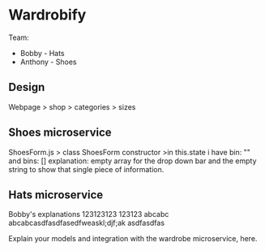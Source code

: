 # Wardrobify

Team:

* Bobby - Hats
* Anthony - Shoes

## Design
Webpage > shop > categories > sizes




## Shoes microservice

ShoesForm.js > class ShoesForm constructor >in this.state i have bin: "" and bins: []
explanation: empty array for the drop down bar and the empty string to show that single piece of information.


## Hats microservice
Bobby's explanations
123123123
123123
abcabc
abcabcasdfasdfasedfweaskl;djf;ak
asdfasdfas

Explain your models and integration with the wardrobe
microservice, here.
